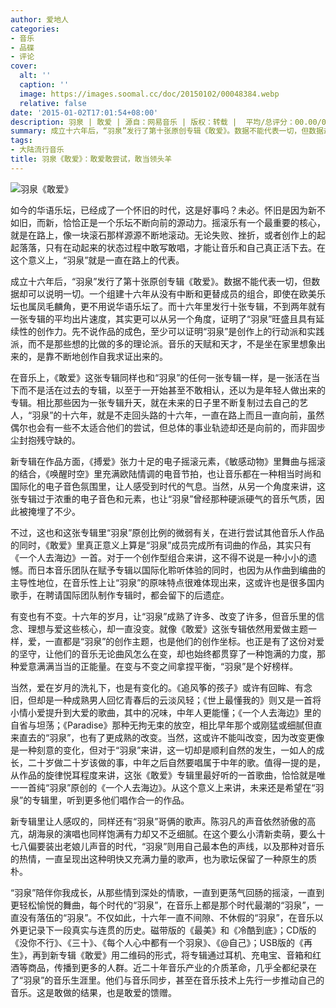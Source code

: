 ```yaml
---
author: 爱地人
categories:
- 音乐
- 品碟
- 评论
cover:
  alt: ''
  caption: ''
  image: https://images.soomal.cc/doc/20150102/00048384.webp
  relative: false
date: '2015-01-02T17:01:54+08:00'
description: 羽泉 | 敢爱 | 源自：网易音乐 | 版权：转载 |  平均/总评分：00.00/0
summary: 成立十六年后，“羽泉”发行了第十张原创专辑《敢爱》。数据不能代表一切，但数据却可以说明一切。一个组建十六年从没有中断和更替成员的组合，即使在欧美乐坛也属凤毛麟角，更不用说华语乐坛了。而十六年里发行十张专辑，不到两年就有一张专辑的平均出片速度，其实更可以从另一个角度，证明了“羽泉”旺盛且具有延续性的创作力……
tags:
- 大陆流行音乐
title: 羽泉《敢爱》：敢爱敢尝试，敢当领头羊
---
```


![羽泉《敢爱》](https://images.soomal.cc/doc/20150102/00048384_01.webp)





如今的华语乐坛，已经成了一个怀旧的时代，这是好事吗？未必。怀旧是因为新不如旧，而新，恰恰正是一个乐坛不断向前的源动力。摇滚乐有一个最重要的核心，就是在路上，像一块滚石那样源源不断地滚动。无论失败、挫折，或者创作上的起起落落，只有在动起来的状态过程中敢写敢唱，才能让音乐和自己真正活下去。在这个意义上，“羽泉”就是一直在路上的代表。

成立十六年后，“羽泉”发行了第十张原创专辑《敢爱》。数据不能代表一切，但数据却可以说明一切。一个组建十六年从没有中断和更替成员的组合，即使在欧美乐坛也属凤毛麟角，更不用说华语乐坛了。而十六年里发行十张专辑，不到两年就有一张专辑的平均出片速度，其实更可以从另一个角度，证明了“羽泉”旺盛且具有延续性的创作力。先不说作品的成色，至少可以证明“羽泉”是创作上的行动派和实践派，而不是那些想的比做的多的理论派。音乐的天赋和天才，不是坐在家里想象出来的，是靠不断地创作自我求证出来的。

在音乐上，《敢爱》这张专辑同样也和“羽泉”的任何一张专辑一样，是一张活在当下而不是活在过去的专辑，以至于一开始甚至不敢相认，还以为是年轻人做出来的专辑。相比那些因为一张专辑升天，就在未来的日子里不断复制过去自己的艺人，“羽泉”的十六年，就是不走回头路的十六年，一直在路上而且一直向前，虽然偶尔也会有一些不太适合他们的尝试，但总体的事业轨迹却还是向前的，而非固步尘封抱残守缺的。

新专辑在作品方面，《搏爱》张力十足的电子摇滚元素，《敏感动物》里舞曲与摇滚的结合，《唤醒时空》里充满欧陆情调的电音节拍，也让音乐都在一种相当时尚和国际化的电子音色氛围里，让人感受到时代的气息。当然，从另一个角度来讲，这张专辑过于浓重的电子音色和元素，也让“羽泉”曾经那种硬派硬气的音乐气质，因此被掩埋了不少。

不过，这也和这张专辑里“羽泉”原创比例的微弱有关，在进行尝试其他音乐人作品的同时，《敢爱》里真正意义上算是“羽泉”成员完成所有词曲的作品，其实只有《一个人去海边》一首。对于一个创作型组合来讲，这不得不说是一种小小的遗憾。而日本音乐团队在赋予专辑以国际化聆听体验的同时，也因为从作曲到编曲的主导性地位，在音乐性上让“羽泉”的原味特点很难体现出来，这或许也是很多国内歌手，在聘请国际团队制作专辑时，都会留下的后遗症。

有变也有不变。十六年的岁月，让“羽泉”成熟了许多、改变了许多，但音乐里的信念、理想与爱这些核心，却一直没变。就像《敢爱》这张专辑依然用爱做主题一样，爱，一直都是“羽泉”的创作主题，也是他们的创作坐标。也正是有了这份对爱的坚守，让他们的音乐无论曲风怎么在变，却也始终都贯穿了一种饱满的力度，那种爱意满满当当的正能量。在变与不变之间拿捏平衡，“羽泉”是个好榜样。

当然，爱在岁月的洗礼下，也是有变化的。《追风筝的孩子》或许有回眸、有念旧，但却是一种成熟男人回忆青春后的云淡风轻；《世上最懂我的》则又是一首将小情小爱提升到大爱的歌曲，其中的况味，中年人更能懂；《一个人去海边》里的自省与坦荡；《Paradise》那种无拘无束的放空，相比早年那个或刚猛或细腻但直来直去的“羽泉”，也有了更成熟的改变。当然，这或许不能叫改变，因为改变更像是一种刻意的变化，但对于“羽泉”来讲，这一切却是顺利自然的发生，一如人的成长，二十岁做二十岁该做的事，中年之后自然要唱属于中年的歌。值得一提的是，从作品的旋律悦耳程度来讲，这张《敢爱》专辑里最好听的一首歌曲，恰恰就是唯一一首纯“羽泉”原创的《一个人去海边》。从这个意义上来讲，未来还是希望在“羽泉”的专辑里，听到更多他们唱作合一的作品。

新专辑里让人感叹的，同样还有“羽泉”哥俩的歌声。陈羽凡的声音依然骄傲的高亢，胡海泉的演唱也同样饱满有力却又不乏细腻。在这个要么小清新卖萌，要么十七八偏要装出老娘儿声音的时代，“羽泉”则用自己最本色的声线，以及那种对音乐的热情，一直呈现出这种明快又充满力量的歌声，也为歌坛保留了一种原生的质朴。

“羽泉”陪伴你我成长，从那些情到深处的情歌，一直到更荡气回肠的摇滚，一直到更轻松愉悦的舞曲，每个时代的“羽泉”，在音乐上都是那个时代最潮的“羽泉”，一直没有落伍的“羽泉”。不仅如此，十六年一直不间隙、不休假的“羽泉”，在音乐以外更记录下一段真实与连贯的历史。磁带版的《最美》和《冷酷到底》；CD版的《没你不行》、《三十》、《每个人心中都有一个羽泉》、《@自己》；USB版的《再生》，再到新专辑《敢爱》用二维码的形式，将专辑通过耳机、充电宝、音箱和红酒等商品，传播到更多的人群。近二十年音乐产业的介质革命，几乎全都纪录在了“羽泉”的音乐生涯里。他们与音乐同步，甚至在音乐技术上先行一步推动自己的音乐。这是敢做的结果，也是敢爱的馈赠。